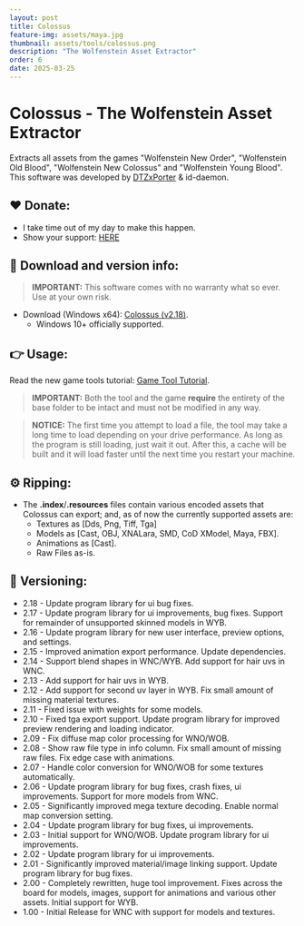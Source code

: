 ```yaml
---
layout: post
title: Colossus
feature-img: assets/maya.jpg
thumbnail: assets/tools/colossus.png
description: "The Wolfenstein Asset Extractor"
order: 6
date: 2025-03-25
---
```


# Colossus - The Wolfenstein Asset Extractor
Extracts all assets from the games "Wolfenstein New Order", "Wolfenstein Old Blood", "Wolfenstein New Colossus" and "Wolfenstein Young Blood". This software was developed by [DTZxPorter](https://twitter.com/dtzxporter) & id-daemon.

## ❤️ Donate:
- I take time out of my day to make this happen.
- Show your support: [HERE](https://dtzxporter.com/donate)

## 💾 Download and version info:

> **IMPORTANT:** This software comes with no warranty what so ever. Use at your own risk.

- Download (Windows x64): [Colossus (v2.18)](https://mega.nz/file/ZJgSkJYI#tQANBAfcQZkxgqJ2KQbCSMLOpCEkd7wSC4wS72p8uzY).
  - Windows 10+ officially supported.

## 👉 Usage:
Read the new game tools tutorial: [Game Tool Tutorial](https://dtzxporter.com/game-tools-tutorial).

> **IMPORTANT:** Both the tool and the game **require** the entirety of the base folder to be intact and must not be modified in any way.

> **NOTICE:** The first time you attempt to load a file, the tool may take a long time to load depending on your drive performance. As long as the program is still loading, just wait it out. After this, a cache will be built and it will load faster until the next time you restart your machine.

## ⚙️ Ripping:
- The **.index**/**.resources** files contain various encoded assets that Colossus can export; and, as of now the currently supported assets are:
  - Textures as [Dds, Png, Tiff, Tga]
  - Models as [Cast, OBJ, XNALara, SMD, CoD XModel, Maya, FBX].
  - Animations as [Cast].
  - Raw Files as-is.

## 📌 Versioning:
- 2.18 - Update program library for ui bug fixes.
- 2.17 - Update program library for ui improvements, bug fixes. Support for remainder of unsupported skinned models in WYB.
- 2.16 - Update program library for new user interface, preview options, and settings.
- 2.15 - Improved animation export performance. Update dependencies.
- 2.14 - Support blend shapes in WNC/WYB. Add support for hair uvs in WNC.
- 2.13 - Add support for hair uvs in WYB.
- 2.12 - Add support for second uv layer in WYB. Fix small amount of missing material textures.
- 2.11 - Fixed issue with weights for some models.
- 2.10 - Fixed tga export support. Update program library for improved preview rendering and loading indicator.
- 2.09 - Fix diffuse map color processing for WNO/WOB.
- 2.08 - Show raw file type in info column. Fix small amount of missing raw files. Fix edge case with animations.
- 2.07 - Handle color conversion for WNO/WOB for some textures automatically.
- 2.06 - Update program library for bug fixes, crash fixes, ui improvements. Support for more models from WNC.
- 2.05 - Significantly improved mega texture decoding. Enable normal map conversion setting.
- 2.04 - Update program library for bug fixes, ui improvements.
- 2.03 - Initial support for WNO/WOB. Update program library for ui improvements.
- 2.02 - Update program library for ui improvements.
- 2.01 - Significantly improved material/image linking support. Update program library for bug fixes.
- 2.00 - Completely rewritten, huge tool improvement. Fixes across the board for models, images, support for animations and various other assets. Initial support for WYB.
- 1.00 - Initial Release for WNC with support for models and textures.
